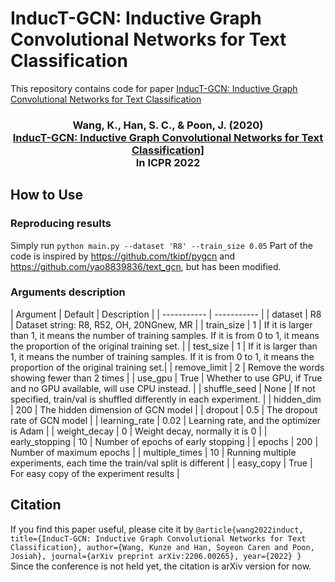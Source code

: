# InducT-GCN: Inductive Graph Convolutional Networks for Text Classification
This repository contains code for paper [InducT-GCN: Inductive Graph Convolutional Networks for Text Classification](https://arxiv.org/abs/2206.00265)

<h3 align="center">
  <b>Wang, K., Han, S. C., & Poon, J. (2020) <br/><a href="https://arxiv.org/abs/2206.00265">InducT-GCN: Inductive Graph Convolutional Networks for Text Classification]</a><br/>In ICPR 2022</b></span>
</h3>

## How to Use
### Reproducing results
Simply run `python main.py --dataset 'R8' --train_size 0.05`
Part of the code is inspired by https://github.com/tkipf/pygcn and https://github.com/yao8839836/text_gcn, but has been modified.
### Arguments description
| Argument     | Default   | Description |
| ----------- | ----------- |
| dataset | R8 | Dataset string: R8, R52, OH, 20NGnew, MR       |
| train_size  | 1 | If it is larger than 1, it means the number of training samples. If it is from 0 to 1, it means the proportion of the original training set.        |
| test_size  | 1 | If it is larger than 1, it means the number of training samples. If it is from 0 to 1, it means the proportion of the original training set.|
| remove_limit  | 2 | Remove the words showing fewer than 2 times |
| use_gpu  | True | Whether to use GPU, if True and no GPU available, will use CPU instead. |
| shuffle_seed  | None | If not specified, train/val is shuffled differently in each experiment. |
| hidden_dim  | 200 | The hidden dimension of GCN model |
| dropout  | 0.5 | The dropout rate of GCN model |
| learning_rate  | 0.02 | Learning rate, and the optimizer is Adam |
| weight_decay  | 0 | Weight decay, normally it is 0 |
| early_stopping  | 10 | Number of epochs of early stopping |
| epochs  | 200 | Number of maximum epochs |
| multiple_times  | 10 | Running multiple experiments, each time the train/val split is different |
| easy_copy  | True | For easy copy of the experiment results |

## Citation
If you find this paper useful, please cite it by 
`@article{wang2022induct,
  title={InducT-GCN: Inductive Graph Convolutional Networks for Text Classification},
  author={Wang, Kunze and Han, Soyeon Caren and Poon, Josiah},
  journal={arXiv preprint arXiv:2206.00265},
  year={2022}
}`
Since the conference is not held yet, the citation is arXiv version for now.
